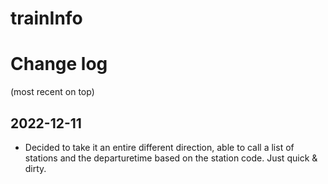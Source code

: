 # trainInfo

# Change log
(most recent on top)

## 2022-12-11
+ Decided to take it an entire different direction, able to call a list of stations and the departuretime based on the station code. Just quick & dirty.